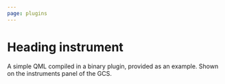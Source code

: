 ```yaml
---
page: plugins
---
```


# Heading instrument

A simple QML compiled in a binary plugin, provided as an example. Shown on the  instruments panel of the GCS.
